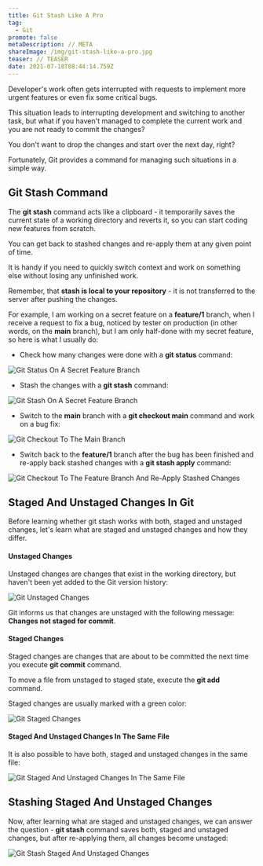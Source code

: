```yaml
---
title: Git Stash Like A Pro
tag:
  - Git
promote: false
metaDescription: // META
shareImage: /img/git-stash-like-a-pro.jpg
teaser: // TEASER
date: 2021-07-18T08:44:14.759Z
---
```

Developer's work often gets interrupted with requests to implement more urgent features or even fix some critical bugs.

This situation leads to interrupting development and switching to another task, but what if you haven't managed to complete the current work and you are not ready to commit the changes?

You don't want to drop the changes and start over the next day, right?

Fortunately, Git provides a command for managing such situations in a simple way.

## Git Stash Command

The **git stash** command acts like a clipboard - it temporarily saves the current state of a working directory and reverts it, so you can start coding new features from scratch.

You can get back to stashed changes and re-apply them at any given point of time.

It is handy if you need to quickly switch context and work on something else without losing any unfinished work.

Remember, that **stash is local to your repository** - it is not transferred to the server after pushing the changes.

For example, I am working on a secret feature on a **feature/1** branch, when I receive a request to fix a bug, noticed by tester on production (in other words, on the **main** branch), but I am only half-done with my secret feature, so here is what I usually do:

* Check how many changes were done with a **git status** command:

![Git Status On A Secret Feature Branch](/img/screenshot-2021-07-17-at-11.55.24.png "Git Status On A Secret Feature Branch")

* Stash the changes with a **git stash** command:

![Git Stash On A Secret Feature Branch](/img/screenshot-2021-07-17-at-11.59.08.png "Git Stash On A Secret Feature Branch")

* Switch to the **main** branch with a **git checkout main** command and work on a bug fix:

![Git Checkout To The Main Branch](/img/screenshot-2021-07-17-at-12.01.44.png "Git Checkout To The Main Branch")

* Switch back to the **feature/1** branch after the bug has been finished and re-apply back stashed changes with a **git stash apply** command:

![Git Checkout To The Feature Branch And Re-Apply Stashed Changes](/img/screenshot-2021-07-17-at-12.03.27.png "Git Checkout To The Feature Branch And Re-Apply Stashed Changes")

## Staged And Unstaged Changes In Git

Before learning whether git stash works with both, staged and unstaged changes, let's learn what are staged and unstaged changes and how they differ.

#### Unstaged Changes

Unstaged changes are changes that exist in the working directory, but haven't been yet added to the Git version history:

![Git Unstaged Changes](/img/screenshot-2021-07-17-at-12.22.08.png "Git Unstaged Changes")

Git informs us that changes are unstaged with the following message: **Changes not staged for commit**.

#### Staged Changes

Staged changes are changes that are about to be committed the next time you execute **git commit** command. 

To move a file from unstaged to staged state, execute the **git add** command.

Staged changes are usually marked with a green color:

![Git Staged Changes](/img/screenshot-2021-07-17-at-12.28.10.png "Git Staged Changes")

#### Staged And Unstaged Changes In The Same File

It is also possible to have both, staged and unstaged changes in the same file:

![Git Staged And Unstaged Changes In The Same File](/img/screenshot-2021-07-17-at-12.32.22.png "Git Staged And Unstaged Changes In The Same File")

## Stashing Staged And Unstaged Changes

Now, after learning what are staged and unstaged changes, we can answer the question - **git stash** command saves both, staged and unstaged changes, but after re-applying them, all changes become unstaged:

![Git Stash Staged And Unstaged Changes](/img/screenshot-2021-07-17-at-12.38.07.png "Git Stash Staged And Unstaged Changes")